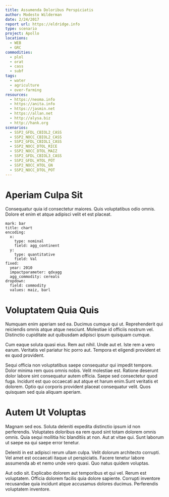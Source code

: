 ```yaml
---
title: Assumenda Doloribus Perspiciatis
author: Modesto Wilderman
date: 2/24/2017
report url: https://eldridge.info
type: scenario
project: Apollo
locations:
  - WEB
  - GRC
commodities:
  - plol
  - orat
  - cass
  - subf
tags:
  - water
  - agriculture
  - over-farming
resources:
  - https://neoma.info
  - https://anita.info
  - https://jasmin.net
  - https://allan.net
  - http://alysa.biz
  - http://hank.org
scenarios:
  - SSP2_GFDL_CBIOL2_CASS
  - SSP2_NOCC_CBIOL2_CASS
  - SSP2_GFDL_CBIOL1_CASS
  - SSP2_NOCC_DTOL_RICE
  - SSP2_NOCC_DTOL_MAIZ
  - SSP2_GFDL_CBIOL3_CASS
  - SSP2_GFDL_HTOL_POT
  - SSP2_NOCC_HTOL_GN
  - SSP2_NOCC_DTOL_POT
---
```

# Aperiam Culpa Sit
Consequatur quia id consectetur maiores. Quis voluptatibus odio omnis. Dolore et enim et atque adipisci velit et est placeat.

```vis
mark: bar
title: chart
encoding:
  x:
    type: nominal
    field: agg_continent
  y:
    type: quantitative
    field: Val
fixed:
  year: 2010
  impactparameter: qdxagg
  agg_commodity: cereals
dropdown:
  field: commodity
  values: maiz, barl
```

# Voluptatem Quia Quis
Numquam enim aperiam sed ea. Ducimus cumque qui ut. Reprehenderit qui reiciendis omnis atque atque nesciunt. Molestiae id officiis nostrum vel. Distinctio cupiditate aut quibusdam adipisci ipsum quisquam cumque.
 Cum eaque soluta quasi eius. Rem aut nihil. Unde aut et. Iste rem a vero earum. Veritatis vel pariatur hic porro aut. Tempora et eligendi provident et ex quod provident.
 Sequi officia non voluptatibus saepe consequatur qui impedit tempore. Dolor minima rem quos omnis nobis. Velit molestiae est. Ratione deserunt dolor labore sint consequatur autem officia. Saepe sed consectetur quod fuga. Incidunt est quo occaecati aut atque et harum enim.Sunt veritatis et dolorem. Optio qui corporis provident placeat consequatur velit. Quos quisquam sed quia aliquam aperiam.

# Autem Ut Voluptas
Magnam sed eos. Soluta deleniti expedita distinctio ipsum id non perferendis. Voluptates doloribus ea rem quod sint totam dolorem omnis omnis. Quia sequi mollitia hic blanditiis at non. Aut at vitae qui. Sunt laborum ut saepe ea qui saepe error tenetur.
 Deleniti in est adipisci rerum ullam culpa. Velit dolorum architecto corrupti. Vel amet est occaecati itaque ut perspiciatis. Facere tenetur labore assumenda ab et nemo unde vero quasi. Quo natus quidem voluptas.
 Aut odio sit. Explicabo dolorem aut temporibus et qui vel. Rerum est voluptatem. Officia dolorem facilis quia dolore sapiente. Corrupti inventore recusandae quia incidunt atque accusamus dolores ducimus. Perferendis voluptatem inventore.
